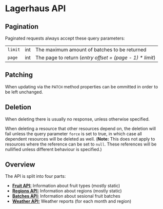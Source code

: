 # Lagerhaus API


## Pagination
Paginated requests always accept these query parameters:

||||
|-|-|-|
| `limit` | int | The maximum amount of batches to be returned |
| `page` | int | The page to return (_entry offset = (page - 1) * limit_) |

## Patching
When updating via the `PATCH` method properties can be ommitted
in order to be left unchanged.

## Deletion
When deleting there is usually no response, unless otherwise specified.

When deleting a resource that other resources depend on, the deletion
will fail unless the query parameter `force` is set to true, in which
case all dependent resources will be deleted as well. (__Note:__ This
does not apply to resources where the reference can be set to `null`.
These references will be nullified unless different behaviour is
specified.)


## Overview
The API is split into four parts:
  + [__Fruit API:__](fruit.md) Information about fruit types (mostly static)
  + [__Regions API:__](regions.md) Information about regions (mostly static)
  + [__Batches API:__](batches.md) Information about sesional fruit batches
  + [__Weather API:__](weather.md) Weather reports (for each month and region)
